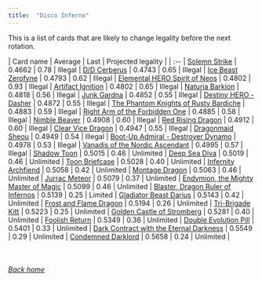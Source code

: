 ```yaml
---
title:  "Disco Inferno"
---
```


This is a list of cards that are likely to change legality before the next rotation.

| Card name | Average | Last | Projected legality |
| :-- |
[Solemn Strike](https://db.ygoprodeck.com/card/?search=Solemn%20Strike) | 0.4662 | 0.78 | Illegal |
[D/D Cerberus](https://db.ygoprodeck.com/card/?search=D/D%20Cerberus) | 0.4743 | 0.65 | Illegal |
[Ice Beast Zerofyne](https://db.ygoprodeck.com/card/?search=Ice%20Beast%20Zerofyne) | 0.4793 | 0.62 | Illegal |
[Elemental HERO Spirit of Neos](https://db.ygoprodeck.com/card/?search=Elemental%20HERO%20Spirit%20of%20Neos) | 0.4802 | 0.93 | Illegal |
[Artifact Ignition](https://db.ygoprodeck.com/card/?search=Artifact%20Ignition) | 0.4802 | 0.65 | Illegal |
[Naturia Barkion](https://db.ygoprodeck.com/card/?search=Naturia%20Barkion) | 0.4818 | 0.56 | Illegal |
[Junk Gardna](https://db.ygoprodeck.com/card/?search=Junk%20Gardna) | 0.4852 | 0.55 | Illegal |
[Destiny HERO - Dasher](https://db.ygoprodeck.com/card/?search=Destiny%20HERO%20-%20Dasher) | 0.4872 | 0.55 | Illegal |
[The Phantom Knights of Rusty Bardiche](https://db.ygoprodeck.com/card/?search=The%20Phantom%20Knights%20of%20Rusty%20Bardiche) | 0.4883 | 0.59 | Illegal |
[Right Arm of the Forbidden One](https://db.ygoprodeck.com/card/?search=Right%20Arm%20of%20the%20Forbidden%20One) | 0.4885 | 0.58 | Illegal |
[Nimble Beaver](https://db.ygoprodeck.com/card/?search=Nimble%20Beaver) | 0.4908 | 0.60 | Illegal |
[Red Rising Dragon](https://db.ygoprodeck.com/card/?search=Red%20Rising%20Dragon) | 0.4912 | 0.60 | Illegal |
[Clear Vice Dragon](https://db.ygoprodeck.com/card/?search=Clear%20Vice%20Dragon) | 0.4947 | 0.55 | Illegal |
[Dragonmaid Sheou](https://db.ygoprodeck.com/card/?search=Dragonmaid%20Sheou) | 0.4949 | 0.54 | Illegal |
[Boot-Up Admiral - Destroyer Dynamo](https://db.ygoprodeck.com/card/?search=Boot-Up%20Admiral%20-%20Destroyer%20Dynamo) | 0.4978 | 0.53 | Illegal |
[Vanadis of the Nordic Ascendant](https://db.ygoprodeck.com/card/?search=Vanadis%20of%20the%20Nordic%20Ascendant) | 0.4995 | 0.57 | Illegal |
[Shadow Toon](https://db.ygoprodeck.com/card/?search=Shadow%20Toon) | 0.5015 | 0.46 | Unlimited |
[Deep Sea Diva](https://db.ygoprodeck.com/card/?search=Deep%20Sea%20Diva) | 0.5019 | 0.46 | Unlimited |
[Toon Briefcase](https://db.ygoprodeck.com/card/?search=Toon%20Briefcase) | 0.5028 | 0.40 | Unlimited |
[Infernity Archfiend](https://db.ygoprodeck.com/card/?search=Infernity%20Archfiend) | 0.5058 | 0.42 | Unlimited |
[Montage Dragon](https://db.ygoprodeck.com/card/?search=Montage%20Dragon) | 0.5063 | 0.46 | Unlimited |
[Jurrac Meteor](https://db.ygoprodeck.com/card/?search=Jurrac%20Meteor) | 0.5079 | 0.37 | Unlimited |
[Endymion, the Mighty Master of Magic](https://db.ygoprodeck.com/card/?search=Endymion,%20the%20Mighty%20Master%20of%20Magic) | 0.5099 | 0.46 | Unlimited |
[Blaster, Dragon Ruler of Infernos](https://db.ygoprodeck.com/card/?search=Blaster,%20Dragon%20Ruler%20of%20Infernos) | 0.5139 | 0.25 | Limited |
[Gladiator Beast Darius](https://db.ygoprodeck.com/card/?search=Gladiator%20Beast%20Darius) | 0.5143 | 0.42 | Unlimited |
[Frost and Flame Dragon](https://db.ygoprodeck.com/card/?search=Frost%20and%20Flame%20Dragon) | 0.5194 | 0.26 | Unlimited |
[Tri-Brigade Kitt](https://db.ygoprodeck.com/card/?search=Tri-Brigade%20Kitt) | 0.5223 | 0.25 | Unlimited |
[Golden Castle of Stromberg](https://db.ygoprodeck.com/card/?search=Golden%20Castle%20of%20Stromberg) | 0.5281 | 0.40 | Unlimited |
[Foolish Return](https://db.ygoprodeck.com/card/?search=Foolish%20Return) | 0.5349 | 0.36 | Unlimited |
[Double Evolution Pill](https://db.ygoprodeck.com/card/?search=Double%20Evolution%20Pill) | 0.5401 | 0.33 | Unlimited |
[Dark Contract with the Eternal Darkness](https://db.ygoprodeck.com/card/?search=Dark%20Contract%20with%20the%20Eternal%20Darkness) | 0.5549 | 0.29 | Unlimited |
[Condemned Darklord](https://db.ygoprodeck.com/card/?search=Condemned%20Darklord) | 0.5658 | 0.24 | Unlimited |

<br>

###### [Back home](index)